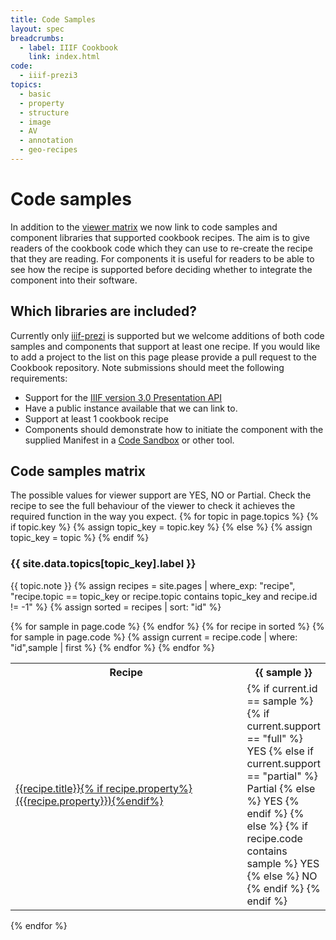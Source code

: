 ```yaml
---
title: Code Samples
layout: spec
breadcrumbs:
  - label: IIIF Cookbook
    link: index.html
code:
  - iiif-prezi3
topics:
  - basic
  - property
  - structure
  - image
  - AV
  - annotation
  - geo-recipes
---
```


<link rel='stylesheet' href="{{ site.cookbook_url | absolute_url }}/css/style.css"/>

# Code samples

In addition to the [viewer matrix](matrix.md) we now link to code samples and component libraries that supported cookbook recipes. The aim is to give readers of the cookbook code which they can use to re-create the recipe that they are reading. For components it is useful for readers to be able to see how the recipe is supported before deciding whether to integrate the component into their software.  

## Which libraries are included?

Currently only [iiif-prezi](https://iiif-prezi.github.io/iiif-prezi3/) is supported but we welcome additions of both code samples and components that support at least one recipe. If you would like to add a project to the list on this page please provide a pull request to the Cookbook repository. Note submissions should meet the following requirements:

 - Support for the [IIIF version 3.0 Presentation API](https://iiif.io/api/presentation/3.0/)
 - Have a public instance available that we can link to.
 - Support at least 1 cookbook recipe
 - Components should demonstrate how to initiate the component with the supplied Manifest in a [Code Sandbox](https://codesandbox.io) or other tool. 

## Code samples matrix

The possible values for viewer support are YES, NO or Partial. Check the recipe to see the full behaviour of the viewer to check it achieves the required function in the way you expect.
{% for topic in page.topics  %}
{% if topic.key %}
{% assign topic_key = topic.key %}
{% else %}
{% assign topic_key = topic %}
{% endif %}

### {{ site.data.topics[topic_key].label }}

{{ topic.note }}
{% assign recipes = site.pages | where_exp: "recipe", "recipe.topic == topic_key or recipe.topic contains topic_key and recipe.id != -1" %}
{% assign sorted = recipes | sort: "id" %}

<table class="viewer">
    <tr>
        <th>Recipe</th>
        {% for sample in page.code %}
            <th>{{ sample }}</th>
        {% endfor %}
    </tr>    
{% for recipe in sorted %}
    <tr>
        <td><a href="{{ site.cookbook_url | absolute_url }}{{ recipe.url }}">{{recipe.title}}{% if recipe.property%} ({{recipe.property}}){%endif%}</a></td>
        {% for sample in page.code %}
            {% assign current = recipe.code | where: "id",sample | first %}
            <td width="100px">
                {% if current.id == sample %}
                    {% if current.support == "full" %}
                        YES
                    {% else if current.support == "partial" %}
                        Partial
                    {% else %}
                        YES
                    {% endif %}
                {% else %}
                    {% if recipe.code contains sample %} 
                        YES
                    {% else %}    
                        NO
                    {% endif %}
                {% endif %}
            </td>
        {% endfor %}
    </tr>
{% endfor %}
</table>
{% endfor %}
